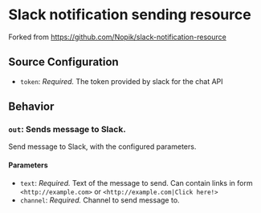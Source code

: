 # Slack notification sending resource 

Forked from https://github.com/Nopik/slack-notification-resource

## Source Configuration

* `token`: *Required.* The token provided by slack for the chat API

## Behavior

### `out`: Sends message to Slack. 

Send message to Slack, with the configured parameters.

#### Parameters

* `text`: *Required.* Text of the message to send. Can contain links in form `<http://example.com>` or `<http://example.com|Click here!>`
* `channel`: *Required.* Channel to send message to.
